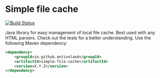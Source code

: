 # Simple file cache

[![Build Status](https://github.com/antivoland/simple-file-storage/workflows/build/badge.svg)](https://github.com/antivoland/simple-file-storage/actions/workflows/build.yml)

Java library for easy management of local file cache. Best used with any HTML parsers. Check out the tests for a better understanding. Use the following Maven dependency:

```xml
<dependency>
    <groupId>io.github.antivoland</groupId>
    <artifactId>simple-file-cache</artifactId>
    <version>X.Y.Z</version>
</dependency>
```